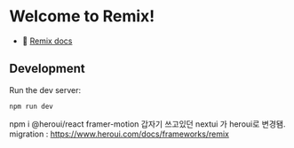 # Welcome to Remix!

- 📖 [Remix docs](https://remix.run/docs)

## Development

Run the dev server:

```shellscript
npm run dev
```

npm i @heroui/react framer-motion
갑자기 쓰고있던 nextui 가 heroui로 변경됌.
migration : https://www.heroui.com/docs/frameworks/remix
